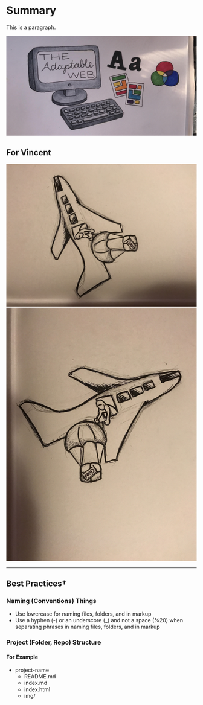 # Summary

This is a paragraph.

![Hero image for summary](img/illustration.jpg)

## For Vincent

![Image test for orientation](img/optimized-no-exif-data.jpg)
![Image test for orientation](img/ps-rotate-save-for-web.jpg)

- - -

## Best Practices†

### Naming (Conventions) Things

- Use lowercase for naming files, folders, and in markup
- Use a hyphen (-) or an underscore (_) and not a space (%20) when separating phrases in naming files, folders, and in markup

### Project (Folder, Repo) Structure

#### For Example

- project-name
  - README.md
  - index.md
  - index.html
  - img/
